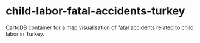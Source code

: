# child-labor-fatal-accidents-turkey
CartoDB container for a map visualisation of fatal accidents related to child labor in Turkey.
